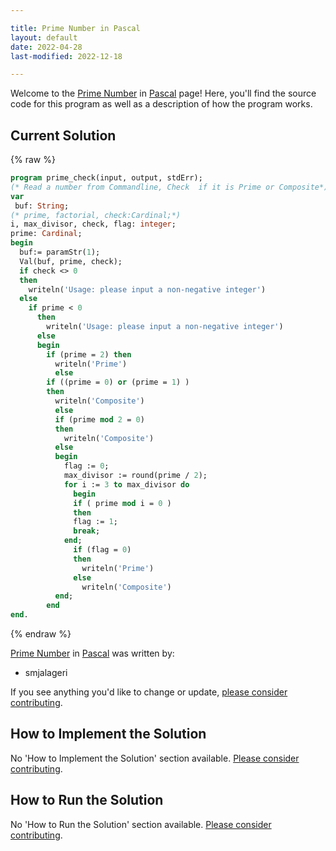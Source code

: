 ```yaml
---

title: Prime Number in Pascal
layout: default
date: 2022-04-28
last-modified: 2022-12-18

---
```


Welcome to the [Prime Number](https://sampleprograms.io/projects/prime-number) in [Pascal](https://sampleprograms.io/languages/pascal) page! Here, you'll find the source code for this program as well as a description of how the program works.

## Current Solution

{% raw %}

```pascal
program prime_check(input, output, stdErr);
(* Read a number from Commandline, Check  if it is Prime or Composite*)
var
 buf: String;
(* prime, factorial, check:Cardinal;*)
i, max_divisor, check, flag: integer;
prime: Cardinal;
begin    
  buf:= paramStr(1);
  Val(buf, prime, check);  
  if check <> 0
  then
    writeln('Usage: please input a non-negative integer')
  else
    if prime < 0
      then
        writeln('Usage: please input a non-negative integer')
      else
      begin
        if (prime = 2) then 
          writeln('Prime')
          else
        if ((prime = 0) or (prime = 1) )
        then
          writeln('Composite')
          else
          if (prime mod 2 = 0)
          then
            writeln('Composite')
          else
          begin
            flag := 0;
            max_divisor := round(prime / 2);
            for i := 3 to max_divisor do 
              begin
              if ( prime mod i = 0 ) 
              then
              flag := 1;
              break;
            end;
              if (flag = 0)
              then
                writeln('Prime')
              else
                writeln('Composite')
          end;
        end
end.
```

{% endraw %}

[Prime Number](https://sampleprograms.io/projects/prime-number) in [Pascal](https://sampleprograms.io/languages/pascal) was written by:

- smjalageri

If you see anything you'd like to change or update, [please consider contributing](https://github.com/TheRenegadeCoder/sample-programs).

## How to Implement the Solution

No 'How to Implement the Solution' section available. [Please consider contributing](https://github.com/TheRenegadeCoder/sample-programs-website).

## How to Run the Solution

No 'How to Run the Solution' section available. [Please consider contributing](https://github.com/TheRenegadeCoder/sample-programs-website).